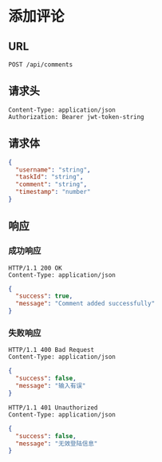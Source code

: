 # 添加评论

## **URL**

`POST /api/comments`

## **请求头**

```http
Content-Type: application/json
Authorization: Bearer jwt-token-string
```

## **请求体**

```json
{
  "username": "string",
  "taskId": "string",
  "comment": "string",
  "timestamp": "number"
}
```

## **响应**

### 成功响应

```http
HTTP/1.1 200 OK
Content-Type: application/json
```

```json
{
  "success": true,
  "message": "Comment added successfully"
}
```

### 失败响应

```http
HTTP/1.1 400 Bad Request
Content-Type: application/json
```

```json
{
  "success": false,
  "message": "输入有误"
}
```

```http
HTTP/1.1 401 Unauthorized
Content-Type: application/json
```

```json
{
  "success": false,
  "message": "无效登陆信息"
}
```
